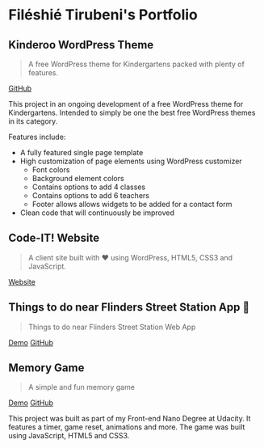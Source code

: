 # Filéshié Tirubeni's Portfolio


## Kinderoo WordPress Theme 
> A free WordPress theme for Kindergartens packed with plenty of features.

[GitHub](https://github.com/Fileshie/kinderoo)

This project in an ongoing development of a free WordPress theme for Kindergartens. Intended to simply be one the best free WordPress themes in its category.

Features include:
* A fully featured single page template
* High customization of page elements using WordPress customizer
  * Font colors
  * Background element colors
  * Contains options to add 4 classes
  * Contains options to add 6 teachers
  * Footer allows allows widgets to be added for a contact form
* Clean code that will continuously be improved


## Code-IT! Website

> A client site built with :heart: using WordPress, HTML5, CSS3 and JavaScript.
 
[Website](http://code-it.com.au)

## Things to do near Flinders Street Station App :station:

> Things to do near Flinders Street Station Web App

[Demo](https://fileshie.github.io/melbourne-flinders-station/)
[GitHub](https://github.com/Fileshie/melbourne-flinders-station)

## Memory Game

> A simple and fun memory game 

[Demo](https://fileshie.github.io/memory-game/)
[GitHub](https://fileshie.github.io/memory-game)

This project was built as part of my Front-end Nano Degree at Udacity. It features a timer, game reset, animations and more. 
The game was built using JavaScript, HTML5 and CSS3.
